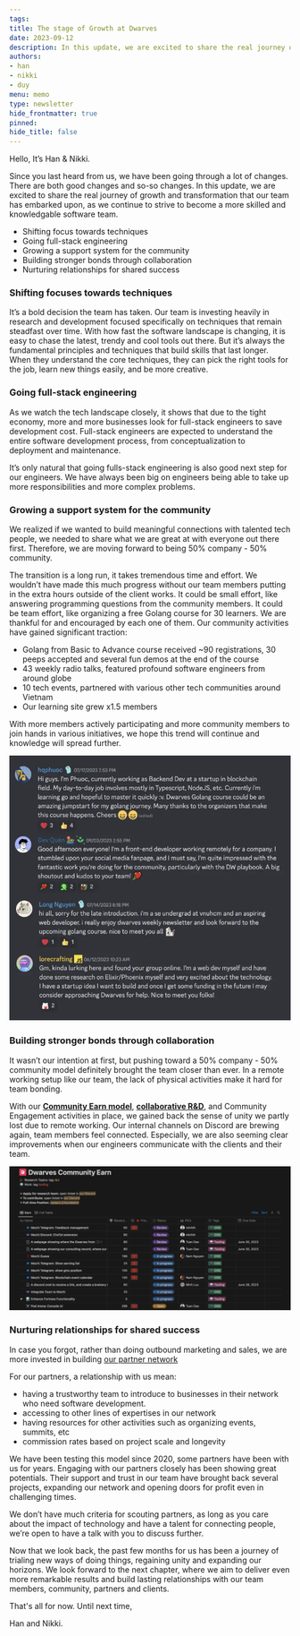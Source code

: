 ```yaml
---
tags: 
title: The stage of Growth at Dwarves
date: 2023-09-12
description: In this update, we are excited to share the real journey of growth and transformation that our team has embarked upon, as we continue to strive to become a more skilled and knowledgable software team.
authors: 
- han
- nikki
- duy
menu: memo
type: newsletter
hide_frontmatter: true
pinned: 
hide_title: false
---
```


Hello, It’s Han & Nikki.

Since you last heard from us, we have been going through a lot of changes. There are both good changes and so-so changes. In this update, we are excited to share the real journey of growth and transformation that our team has embarked upon, as we continue to strive to become a more skilled and knowledgable software team.

- Shifting focus towards techniques
- Going full-stack engineering
- Growing a support system for the community
- Building stronger bonds through collaboration
- Nurturing relationships for shared success

### Shifting focuses towards techniques
It’s a bold decision the team has taken. Our team is investing heavily in research and development focused specifically on techniques that remain steadfast over time. With how fast the software landscape is changing, it is easy to chase the latest, trendy and cool tools out there. But it’s always the fundamental principles and techniques that build skills that last longer. When they understand the core techniques, they can pick the right tools for the job, learn new things easily, and be more creative.

### Going full-stack engineering
As we watch the tech landscape closely, it shows that due to the tight economy, more and more businesses look for full-stack engineers to save development cost. Full-stack engineers are expected to understand the entire software development process, from conceptualization to deployment and maintenance.

It’s only natural that going fulls-stack engineering is also good next step for our engineers. We have always been big on engineers being able to take up more responsibilities and more complex problems.

### Growing a support system for the community
We realized if we wanted to build meaningful connections with talented tech people, we needed to share what we are great at with everyone out there first. Therefore, we are moving forward to being 50% company - 50% community.

The transition is a long run, it takes tremendous time and effort. We wouldn’t have made this much progress without our team members putting in the extra hours outside of the client works. It could be small effort, like answering programming questions from the community members. It could be team effort, like organizing a free Golang course for 30 learners. We are thankful for and encouraged by each one of them. Our community activities have gained significant traction:

- Golang from Basic to Advance course received ~90 registrations, 30 peeps accepted and several fun demos at the end of the course
- 43 weekly radio talks, featured profound software engineers from around globe
- 10 tech events, partnered with various other tech communities around Vietnam
- Our learning site grew x1.5 members

With more members actively participating and more community members to join hands in various initiatives, we hope this trend will continue and knowledge will spread further.

![](assets/growth-stages-20240312111608204.webp)

### Building stronger bonds through collaboration
It wasn’t our intention at first, but pushing toward a 50% company - 50% community model definitely brought the team closer than ever. In a remote working setup like our team, the lack of physical activities make it hard for team bonding.

With our [**Community Earn model**](http://earn.d.foundation), [**collaborative R&D**](https://brain.d.foundation/README), and Community Engagement activities in place, we gained back the sense of unity we partly lost due to remote working. Our internal channels on Discord are brewing again, team members feel connected. Especially, we are also seeming clear improvements when our engineers communicate with the clients and their team.

![](assets/growth-stages-20240312111524954.webp)

### Nurturing relationships for shared success
In case you forgot, rather than doing outbound marketing and sales, we are more invested in building [our partner network](https://dwarves.foundation/partner)

For our partners, a relationship with us mean:
- having a trustworthy team to introduce to businesses in their network who need software development.
- accessing to other lines of expertises in our network
- having resources for other activities such as organizing events, summits, etc
- commission rates based on project scale and longevity

We have been testing this model since 2020, some partners have been with us for years. Engaging with our partners closely has been showing great potentials. Their support and trust in our team have brought back several projects, expanding our network and opening doors for profit even in challenging times.

We don’t have much criteria for scouting partners, as long as you care about the impact of technology and have a talent for connecting people, we’re open to have a talk with you to discuss further.

Now that we look back, the past few months for us has been a journey of trialing new ways of doing things, regaining unity and expanding our horizons. We look forward to the next chapter, where we aim to deliver even more remarkable results and build lasting relationships with our team members, community, partners and clients.

That's all for now. Until next time,

Han and Nikki.